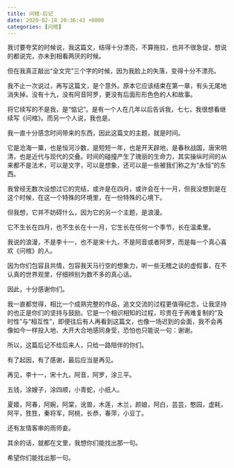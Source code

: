 ```yaml
---
title: 问棺-后记
date: 2020-02-18 20:36:43 +0800
categories: [问棺]
---
```


我讨要夸奖的时候说，我这篇文，结得十分漂亮，不算拖拉，也并不很急促，想说的都说完，亦未到相看两厌的时候。

但在我真正敲出“全文完”三个字的时候，因为我脸上的失落，变得十分不漂亮。

我不止一次说过，再写这篇文，是个意外。原本它应该结束在第一章，有头无尾地消失掉。没有十九，没有阿音阿罗，更没有后面形形色色的人和故事。

将它续写的不是我，是“惦记”。是有一个人在几年以后告诉我，七七，我很想看继续写《问棺》。而另一个人说，我也是。

我一直十分感念时间带来的东西，因此这篇文的主题，就是时间。

它是沧海一粟，也是恒河沙数，是短短一年，也是开天辟地，是春秋战国，唐宋明清，也是近代与现代的交叠。时间的碰撞产生了瑰丽的生命力，其实操纵时间的从来都不是法术，可以是文字，可以是想象，还可以是一些被我们称之为“永恒”的东西。

我曾经无数次设想过它的完结，或许是在四月，或许会在十一月，但我没想到是在这个时候，在这一个特殊的环境里，在一份特殊的心境下。

但我想，它并不妨碍什么，因为它的另一个主题，是浪漫。

它不生长在四月，也不生长在十一月，它生长在任何一个季节，长在温柔里。

我说的浪漫，不是李十一，也不是宋十九，不是阿音或者阿罗，而是每一个真心喜欢《问棺》的人。

因为你们包容且共情，包容我天马行空的想象力，听一些无稽之谈的虚假事，在不认真的世界观里，仔细辨别为数不多的真心话。

因此，十分感谢你们。

我一直都觉得，相比一个成熟完整的作品，追文交流的过程更值得纪念，让我坚持的也正是你们的坚持与鼓励。它是一个相识相知的过程，珍贵在于再难复制的“及时性”与“相互性”，即便往后有人再看到这篇文，也像一场迟到的会面，我不会再像如今一样投入地、大开大合地感同身受，恐怕也只能说一句：谢谢。

所以，这篇后记不给后来人，只给一路陪伴的你们。

有了起因，有了感谢，最后应当是再见。

再见，李十一，宋十九，阿音，阿罗，涂三平。

五钱，涂嫂子，涂四顺，小青蛇，小纸人。

夏姬，阿春，阿婉，阿棠，讹兽，木莲，木兰，颜娘，阿白，芸芸，憨园，虚耗，阿平，狌狌，秦将军，阿桃，长恭，春萍，小豆丁。

还有友情客串的雨师妾。

其余的话，就都在文里，我想你们能找出那一句。

希望你们能找出那一句。

